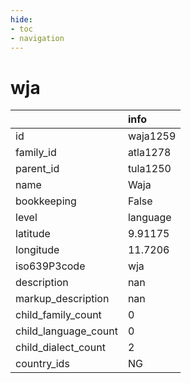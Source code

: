 ```yaml
---
hide:
- toc
- navigation
---
```

# wja
|                      | info     |
|:---------------------|:---------|
| id                   | waja1259 |
| family_id            | atla1278 |
| parent_id            | tula1250 |
| name                 | Waja     |
| bookkeeping          | False    |
| level                | language |
| latitude             | 9.91175  |
| longitude            | 11.7206  |
| iso639P3code         | wja      |
| description          | nan      |
| markup_description   | nan      |
| child_family_count   | 0        |
| child_language_count | 0        |
| child_dialect_count  | 2        |
| country_ids          | NG       |